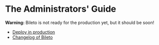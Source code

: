 # The Administrators' Guide

**Warning:** Bileto is not ready for the production yet, but it should be soon!

- [Deploy in production](/docs/administrators/deploy.md)
- [Changelog of Bileto](/CHANGELOG.md)
